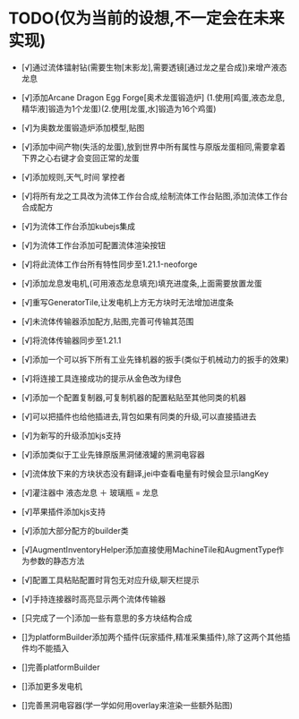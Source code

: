 # TODO(仅为当前的设想,不一定会在未来实现)

- [√]通过流体镭射钻(需要生物[末影龙],需要透镜[通过龙之星合成])来增产液态龙息
- [√]添加Arcane Dragon Egg Forge[奥术龙蛋锻造炉] (1.使用[鸡蛋,液态龙息,精华液]锻造为1个龙蛋)(2.使用[龙蛋,水]锻造为16个鸡蛋)
- [√]为奥数龙蛋锻造炉添加模型,贴图
- [√]添加中间产物(失活的龙蛋),放到世界中所有属性与原版龙蛋相同,需要拿着下界之心右键才会变回正常的龙蛋
- [√]添加规则,天气,时间 掌控者
- [√]将所有龙之工具改为流体工作台合成,绘制流体工作台贴图,添加流体工作台合成配方
- [√]为流体工作台添加kubejs集成
- [√]为流体工作台添加可配置流体渲染按钮
- [√]将此流体工作台所有特性同步至1.21.1-neoforge
- [√]添加龙息发电机,(可用液态龙息填充)填充进度条,上面需要放置龙蛋
- [√]重写GeneratorTile,让发电机上方无方块时无法增加进度条
- [√]未流体传输器添加配方,贴图,完善可传输其范围
- [√]将流体传输器同步至1.21.1
- [√]添加一个可以拆下所有工业先锋机器的扳手(类似于机械动力的扳手的效果)
- [√]将连接工具连接成功的提示从金色改为绿色
- [√]添加一个配置复制器,可复制机器的配置粘贴至其他同类的机器
- [√]可以把插件也给他插进去,背包如果有同类的升级,可以直接插进去
- [√]为新写的升级添加kjs支持
- [√]添加类似于工业先锋原版黑洞储液罐的黑洞电容器
- [√]流体放下来的方块状态没有翻译,jei中查看电量有时候会显示langKey
- [√]灌注器中 液态龙息 ＋ 玻璃瓶 = 龙息
- [√]苹果插件添加kjs支持
- [√]添加大部分配方的builder类
- [√]AugmentInventoryHelper添加直接使用MachineTile和AugmentType作为参数的静态方法
- [√]配置工具粘贴配置时背包无对应升级,聊天栏提示
- [√]手持连接器时高亮显示两个流体传输器

- [只完成了一个]添加一些有意思的多方块结构合成
- []为platformBuilder添加两个插件(玩家插件,精准采集插件),除了这两个其他插件均不能插入
- []完善platformBuilder
- []添加更多发电机
- []完善黑洞电容器(学一学如何用overlay来渲染一些额外贴图)